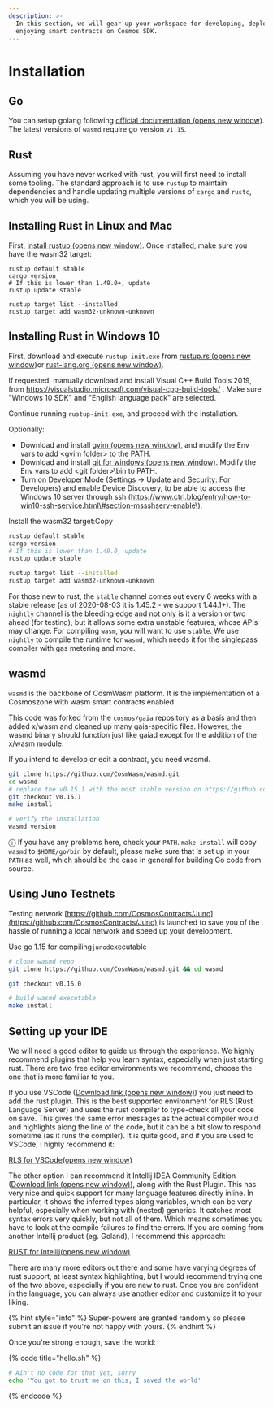 ```yaml
---
description: >-
  In this section, we will gear up your workspace for developing, deploying and,
  enjoying smart contracts on Cosmos SDK.
---
```


# Installation

## Go

You can setup golang following [official documentation \(opens new window\)](https://github.com/golang/go/wiki#working-with-go). The latest versions of `wasmd` require go version `v1.15`.

## Rust

Assuming you have never worked with rust, you will first need to install some tooling. The standard approach is to use `rustup` to maintain dependencies and handle updating multiple versions of `cargo` and `rustc`, which you will be using.

##  Installing Rust in Linux and Mac

First, [install rustup \(opens new window\)](https://rustup.rs/). Once installed, make sure you have the wasm32 target:

```
rustup default stable
cargo version
# If this is lower than 1.49.0+, update
rustup update stable

rustup target list --installed
rustup target add wasm32-unknown-unknown
```

## Installing Rust in Windows 10

First, download and execute `rustup-init.exe` from [rustup.rs \(opens new window\)](https://rustup.rs/)or [rust-lang.org \(opens new window\)](https://www.rust-lang.org/tools/install).

If requested, manually download and install Visual C++ Build Tools 2019, from https://visualstudio.microsoft.com/visual-cpp-build-tools/ . Make sure "Windows 10 SDK" and "English language pack" are selected.

Continue running `rustup-init.exe`, and proceed with the installation.

Optionally:

* Download and install [gvim \(opens new window\)](https://www.vim.org/download.php#pc), and modify the Env vars to add &lt;gvim folder&gt; to the PATH.
* Download and install [git for windows \(opens new window\)](https://git-scm.com/download/win). Modify the Env vars to add &lt;git folder&gt;\bin to PATH.
* Turn on Developer Mode \(Settings -&gt; Update and Security: For Developers\) and enable Device Discovery, to be able to access the Windows 10 server through ssh \(https://www.ctrl.blog/entry/how-to-win10-ssh-service.html\#section-mssshserv-enable\).

Install the wasm32 target:Copy

```bash
rustup default stable
cargo version
# If this is lower than 1.49.0, update
rustup update stable

rustup target list --installed
rustup target add wasm32-unknown-unknown
```

For those new to rust, the `stable` channel comes out every 6 weeks with a stable release \(as of 2020-08-03 it is 1.45.2 - we support 1.44.1+\). The `nightly` channel is the bleeding edge and not only is it a version or two ahead \(for testing\), but it allows some extra unstable features, whose APIs may change. For compiling `wasm`, you will want to use `stable`. We use `nightly` to compile the runtime for `wasmd`, which needs it for the singlepass compiler with gas metering and more.

## wasmd

`wasmd` is the backbone of CosmWasm platform. It is the implementation of a Cosmoszone with wasm smart contracts enabled.

This code was forked from the `cosmos/gaia` repository as a basis and then added x/wasm and cleaned up many gaia-specific files. However, the wasmd binary should function just like gaiad except for the addition of the x/wasm module.

If you intend to develop or edit a contract, you need wasmd.

```bash
git clone https://github.com/CosmWasm/wasmd.git
cd wasmd
# replace the v0.15.1 with the most stable version on https://github.com/CosmWasm/wasmd/releases
git checkout v0.15.1
make install

# verify the installation
wasmd version
```

ⓘ If you have any problems here, check your `PATH`. `make install` will copy `wasmd` to `$HOME/go/bin` by default, please make sure that is set up in your `PATH` as well, which should be the case in general for building Go code from source.

## Using Juno Testnets 

Testing network [https://github.com/CosmosContracts/Juno](https://github.com/CosmosContracts/Juno) is launched to save you of the hassle of running a local network and speed up your development.

Use go 1.15 for compiling`junod`executable

```bash
# clone wasmd repo
git clone https://github.com/CosmWasm/wasmd.git && cd wasmd

git checkout v0.16.0

# build wasmd executable
make install

```

## Setting up your IDE

We will need a good editor to guide us through the experience. We highly recommend plugins that help you learn syntax, especially when just starting rust. There are two free editor environments we recommend, choose the one that is more familiar to you.

If you use VSCode \([Download link \(opens new window\)](https://code.visualstudio.com/download)\) you just need to add the rust plugin. This is the best supported environment for RLS \(Rust Language Server\) and uses the rust compiler to type-check all your code on save. This gives the same error messages as the actual compiler would and highlights along the line of the code, but it can be a bit slow to respond sometime \(as it runs the compiler\). It is quite good, and if you are used to VSCode, I highly recommend it:

[RLS for VSCode\(opens new window\)](https://marketplace.visualstudio.com/items?itemName=rust-lang.rust)

The other option I can recommend it Intellij IDEA Community Edition \([Download link \(opens new window\)](https://www.jetbrains.com/idea/download/)\), along with the Rust Plugin. This has very nice and quick support for many language features directly inline. In particular, it shows the inferred types along variables, which can be very helpful, especially when working with \(nested\) generics. It catches most syntax errors very quickly, but not all of them. Which means sometimes you have to look at the compile failures to find the errors. If you are coming from another Intellij product \(eg. Goland\), I recommend this approach:

[RUST for Intellij\(opens new window\)](https://intellij-rust.github.io/)

There are many more editors out there and some have varying degrees of rust support, at least syntax highlighting, but I would recommend trying one of the two above, especially if you are new to rust. Once you are confident in the language, you can always use another editor and customize it to your liking.  
  


{% hint style="info" %}
 Super-powers are granted randomly so please submit an issue if you're not happy with yours.
{% endhint %}

Once you're strong enough, save the world:

{% code title="hello.sh" %}
```bash
# Ain't no code for that yet, sorry
echo 'You got to trust me on this, I saved the world'
```
{% endcode %}



